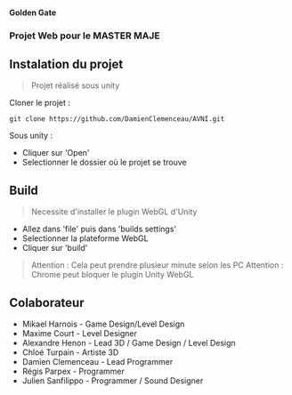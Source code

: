 #### Golden Gate
### Projet Web pour le MASTER MAJE

## Instalation du projet

> Projet réalisé sous unity

Cloner le projet :

```
git clone https://github.com/DamienClemenceau/AVNI.git
```

Sous unity : 

- Cliquer sur 'Open'
- Selectionner le dossier où le projet se trouve

## Build

 > Necessite d'installer le plugin WebGL d'Unity
 
 - Allez dans 'file' puis dans 'builds settings'
 - Selectionner la plateforme WebGL
 - Cliquer sur 'build'
 
 > Attention : Cela peut prendre plusieur minute selon les PC
 > Attention : Chrome peut bloquer le plugin Unity WebGL 
 
 ## Colaborateur
 
 - Mikael Harnois - Game Design/Level Design
 - Maxime Court - Level Designer
 - Alexandre Henon - Lead 3D / Game Design / Level Design
 - Chloé Turpain - Artiste 3D
 - Damien Clemenceau - Lead Programmer
 - Régis Parpex - Programmer
 - Julien Sanfilippo - Programmer / Sound Designer